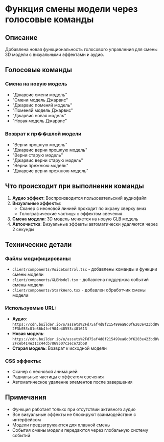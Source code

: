 # Функция смены модели через голосовые команды

## Описание
Добавлена новая функциональность голосового управления для смены 3D модели с визуальными эффектами и аудио.

## Голосовые команды

### Смена на новую модель
- "Джарвис смени модель"
- "Смени модель Джарвис"
- "Джарвис поменяй модель"
- "Поменяй модель Джарвис" 
- "Джарвис новая модель"
- "Новая модель Джарвис"

### Возврат к пр��шлой модели
- "Верни прошлую модель"
- "Джарвис верни прошлую модель"
- "Верни старую модель"
- "Джарвис верни старую модель"
- "Верни прежнюю модель"
- "Джарвис верни прежнюю модель"

## Что происходит при выполнении команды

1. **Аудио эффект**: Воспроизводится пользовательский аудиофайл
2. **Визуальные эффекты**: 
   - Сканер с неоновой линией проходит по экрану сверху вниз
   - Голографические частицы с эффектом свечения
3. **Смена модели**: 3D модель меняется на новую GLB модель
4. **Автоочистка**: Визуальные эффекты автоматически удаляются через 2 секунды

## Технические детали

### Файлы модифицированы:
- `client/components/VoiceControl.tsx` - добавлены команды и функции смены модели
- `client/components/GLBModel.tsx` - добавлена поддержка событий смены модели
- `client/components/StarkHero.tsx` - добавлен обработчик смены модели

### Используемые URL:
- **Аудио**: `https://cdn.builder.io/o/assets%2Fd75af4d8f215499ea8d0f6203e423bd8%2F3b053c81e36b4fef904e40553c401613`
- **Новая модель**: `https://cdn.builder.io/o/assets%2Fd75af4d8f215499ea8d0f6203e423bd8%2Fceb414e31cc44cb7869507c2ece72b68`
- **Старая модель**: Возврат к исходной модели

### CSS эффекты:
- Сканер с неоновой анимацией
- Радиальные частицы с эффектом свечения
- Автоматическое удаление элементов после завершения

## Примечания
- Функция работает только при отсутствии активного аудио
- Все визуальные эффекты не блокируют взаимодействие с интерфейсом
- Модели предзагружаются для плавной смены
- События смены модели передаются через глобальную систему событий
